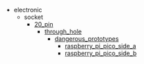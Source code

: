* electronic
  * socket
    * [20_pin](electronic/socket/20_pin)
      * [through_hole](electronic/socket/20_pin/through_hole)
        * [dangerous_prototypes](dangerous_prototypes)
          * [raspberry_pi_pico_side_a](raspberry_pi_pico_side_a)
          * [raspberry_pi_pico_side_b](raspberry_pi_pico_side_b)
